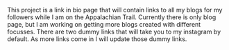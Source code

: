 This project is a link in bio page that will contain links to all my blogs for my followers while I am on the Appalachian Trail.  Currently there is only blog page, but I am working on getting more blogs created with different focusses.  There are two dummy links that will take you to my instagram by default.  As more links come in I will update those dummy links.
